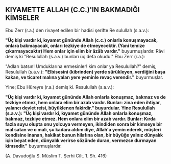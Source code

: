 ## KIYAMETTE ALLAH (C.C.)'IN BAKMADIĞI KİMSELER

Ebu Zerr (r.a.) den rivayet edilen bir hadisi şerifte Re sulullah (s.a.v.):

**"Üç kişi vardır ki, kıyamet gününde Allah (c.c.) on­larla konuşmayacak, onlara bakmayacak, onları tezki­ye de etmeyecektir. (Yani temize çıkarmayacaktır) Hem onlar için elim bir âzâb vardır."** buyurmuşlardır. Râvi demiş ki "Resulullah (s.a.v.) bunları üç defa oku­du." Ebu Zerr (r.a.):

"Adları batsın! Umduklarına ermesinler! kim onlar ya Resulullah?" demiş, Resulullah (s.a.v.): **"Elbisesini (kibrinden) yerde sürükleyen, verdiğini başa kakan, ve ticaret malına yalan yere yeminle revaç verendir."** buyurmuşlar.

Yine; Ebu Hüreyre (r.a.) demiş ki. Resulullah (s.a.v.):

**"Üç kişi vardır ki, kıyamet gününde Allah onlarla konuşmaz, bakmaz ve de tezkiye etmez, hem onlara elim bir azab vardır. Bunlar: zina eden ihtiyar, yalancı devlet reisi, büyüklenen fakirdir." buyurdular. Yine Resulullah (s.a.v.): "Üç kişi vardır ki, kıyamet gününde Allah onlarla konuşmaz, bakmaz, tezkiye etmez. Hem onlara elim bir azab vardır. Bunlar: Kırda fazla suyu olupta onu yolcuya vermeyen, ikindiden sonra bir kimseye bir mal satan ve o malı, şu kadara aldım diye, Allah'a yemin ederek, müşteri kendisine ina­nan, hakikat bunun hilafına olan, bir büyüğe yalnız dünyalık için beyat eden, dünyalık verirse sözünde duran, vermezse durmayan kimsedir."** buyurmuşlar­dır.

(A. Davudoğlu S. Müslim T. Şerhi Cilt. 1. Sh. 416)
